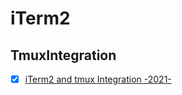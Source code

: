 # iTerm2

## TmuxIntegration

- [x] [iTerm2 and tmux Integration -2021-](https://gitlab.com/gnachman/iterm2/-/wikis/TmuxIntegration)
